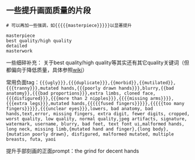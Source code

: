 ## 一些提升画面质量的片段

```
# 可以再加一些强调，如{{{{{masterpiece}}}}}以显著提升

masterpiece
best quality/high quality
detailed
masterwork
```
一些细碎补充：
   关于best quality/high quality等其实还有其它quality关键词（但都偏向于降低质量，具体参照[wiki](https://naidb.miraheze.org/wiki/Image_Generation)）


常用负面tag：`{{{ugly}}},{{{duplicate}}},{{morbid}},{{mutilated}},{{{tranny}}},mutated hands,{{{poorly drawn hands}}},blurry,{{bad anatomy}},{{{bad proportions}}},extra limbs, cloned face,{{{disfigured}}},{{{more than 2 nipples}}},{{{{missing arms}}}},{{{extra legs}}},mutated hands,{{{{{fused fingers}}}}},{{{{{too many fingers}}}}},{{{unclear eyes}}},lowers, bad anatomy, bad hands,text,error, missing fingers, extra digit, fewer digits, cropped, worst quality, low quality, normal quality,jpeg artifacts, signature, watermark, username, blurry, bad feet, text font ui,malformed hands, long neck, missing limb,{mutated hand and finger},{long body},{mutation poorly drawn}, disfigured, malformed mutated, multiple breasts, futa, yaoi`

提升手部刻画的正面prompt：the grind for decent hands
